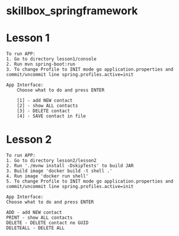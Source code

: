 # skillbox_springframework

# Lesson 1 
	To run APP:
	1. Go to directory lesson1/console
	2. Run mvn spring-boot:run
	3. To change Profile to INIT mode go application.properties and commit/uncommit line spring.profiles.active=init

	App Interface: 
		Choose what to do and press ENTER

		[1] - add NEW contact
		[2] - show ALL contacts
		[3] - DELETE contact
		[4] - SAVE contact in file

# Lesson 2
	To run APP:
	1. Go to directory lesson2/lesson2
	2. Run './mvnw install -DskipTests' to build JAR
	3. Build image 'docker build -t shell .'
	4. Run image 'docker run shell'
	5. To change Profile to INIT mode go application.properties and commit/uncommit line spring.profiles.active=init

	App Interface: 
	Choose what to do and press ENTER

	ADD - add NEW contact
	PRINT - show ALL contacts
	DELETE - DELETE contact по GUID
	DELETEALL - DELETE ALL
